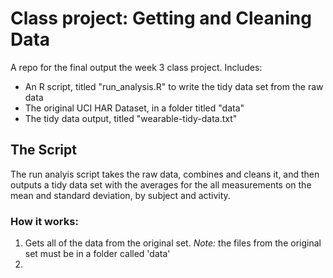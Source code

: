 # Class project: Getting and Cleaning Data
A repo for the final output the week 3 class project. Includes:
* An R script, titled "run_analysis.R" to write the tidy data set from the raw data
* The original UCI HAR Dataset, in a folder titled "data"
* The tidy data output, titled "wearable-tidy-data.txt" 

## The Script
The run analyis script takes the raw data, combines and cleans it, and then outputs a tidy data set with the averages for the all measurements on the mean and standard deviation, by subject and activity. 

### How it works:
1. Gets all of the data from the original set. _Note:_ the files from the original set must be in a folder called 'data' 
2. 